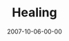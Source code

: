 ---
layout: message
category: message
series: "Love Sex"
title: "Healing"
date: 2007-10-06-00-00
message_id: 468
audio: "http://s3.amazonaws.com/crossroads-media/media/legacy/mp3/Love_Sex_05_Healing_10-08-07_Tome.mp3"
audio-duration: "23:37"
explicit: false
---